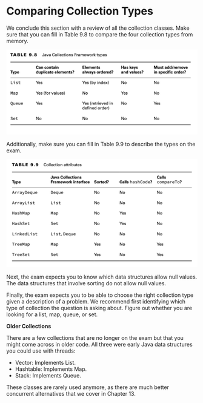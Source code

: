 # Comparing Collection Types

We conclude this section with a review of all the collection classes. Make sure that you can fill in Table 9.8 to
compare the four collection types from memory.

![](comparing_collection_types/java-collections-framework-types.png)

Additionally, make sure you can fill in Table 9.9 to describe the types on the exam.

![](comparing_collection_types/collection-attributes.png)

Next, the exam expects you to know which data structures allow null values. The data structures that involve sorting do
not allow null values.

Finally, the exam expects you to be able to choose the right collection type given a description of a problem. We
recommend first identifying which type of collection the question is asking about. Figure out whether you are looking
for a list, map, queue, or set.

**Older Collections**

There are a few collections that are no longer on the exam but that you might come across in older code. All three were
early Java data structures you could use with threads:

- Vector: Implements List.
- Hashtable: Implements Map.
- Stack: Implements Queue.

These classes are rarely used anymore, as there are much better concurrent alternatives that we cover in Chapter 13. 
